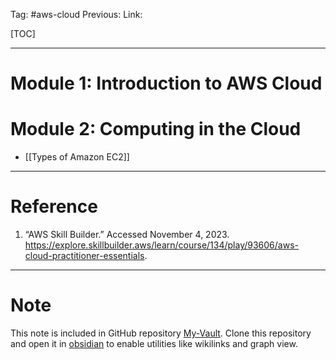 Tag: #aws-cloud
Previous: 
Link: 

[TOC]

---

# Module 1: Introduction to AWS Cloud

# Module 2: Computing in the Cloud

- [[Types of Amazon EC2]]

---

# Reference

1. “AWS Skill Builder.” Accessed November 4, 2023. https://explore.skillbuilder.aws/learn/course/134/play/93606/aws-cloud-practitioner-essentials.

---

# Note

This note is included in GitHub repository [My-Vault](https://github.com/LittleD3092/My-Vault.git). Clone this repository and open it in [obsidian](https://obsidian.md/) to enable utilities like wikilinks and graph view.